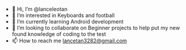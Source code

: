 - 👋 Hi, I’m @lanceleotan
- 👀 I’m interested in Keyboards and football
- 🌱 I’m currently learning Android development 
- 💞️ I’m looking to collaborate on Beginner projects to help put my new found knowledge of coding to the test  
- 📫 How to reach me lancetan3282@gmail.com

<!---
lanceleotan/lanceleotan is a ✨ special ✨ repository because its `README.md` (this file) appears on your GitHub profile.
You can click the Preview link to take a look at your changes.
--->
